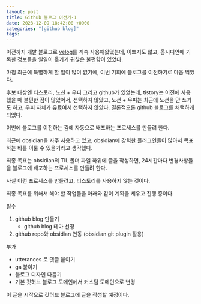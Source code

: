 ```yaml
---
layout: post
title: Github 블로그 이전기-1
date: 2023-12-09 18:42:00 +0900
categories: "[github blog]"
tags:
---
```

이전까지 개발 블로그로 [velog](https://velog.io/@hong-sile)를 계속 사용해왔었는데, 이쁘지도 않고, 옵시디언에 기록한 정보들을 일일이 옮기기 귀찮은 불편함이 있었다.

마침 최근에 특별하게 할 일이 많이 없기에, 이번 기회에 블로그를 이전하기로 마음 먹었다.

후보 대상엔 티스토리, 노션 + 우피 그리고 github가 있었는데, 
tistory는 이전에 사용했을 때 불편한 점이 많았어서, 선택하지 않았고,
노션 + 우피는 최근에 노션을 안 쓰기도 하고, 우피 자체가 유료여서 선택하지 않았다.
결론적으론 github 블로그를 채택하게 되었다.

이번에 블로그를 이전하는 김에 자동으로 배포하는 프로세스를 만들려 한다.

최근에 obsidian을 자주 사용하고 있고, obsidian에 강력한 플러그인들이 많아서 목표하는 바를 이룰 수 있을거라고 생각했다.

최종 목표는
obsidian의 TIL 폴더 파일 하위에 글을 작성하면, 24시간마다 변경사항들을 블로그에 배포하는 프로세스를 만들려 한다.

사실 이런 프로세스를 만들려고, 티스토리를 사용하지 않는 것이다.

최종 목표를 위해서 해야 할 작업들을 아래와 같이 계획을 세우고 진행 중이다.

필수
1. github blog 만들기
	- github blog 테마 선정
2. github repo와 obsidian 연동 (obsidian git plugin 활용)

부가
- utterances 로 댓글 붙이기
- ga 붙이기
- 블로그 디자인 다듬기
- 기본 깃허브 블로그 도메인에서 커스텀 도메인으로 변경

이 글을 시작으로 깃허브 블로그에 글을 작성할 예정이다.